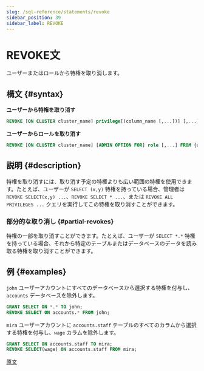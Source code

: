 ```yaml
---
slug: /sql-reference/statements/revoke
sidebar_position: 39
sidebar_label: REVOKE
---
```


# REVOKE文

ユーザーまたはロールから特権を取り消します。

## 構文 {#syntax}

**ユーザーから特権を取り消す**

``` sql
REVOKE [ON CLUSTER cluster_name] privilege[(column_name [,...])] [,...] ON {db.table|db.*|*.*|table|*} FROM {user | CURRENT_USER} [,...] | ALL | ALL EXCEPT {user | CURRENT_USER} [,...]
```

**ユーザーからロールを取り消す**

``` sql
REVOKE [ON CLUSTER cluster_name] [ADMIN OPTION FOR] role [,...] FROM {user | role | CURRENT_USER} [,...] | ALL | ALL EXCEPT {user_name | role_name | CURRENT_USER} [,...]
```

## 説明 {#description}

特権を取り消すには、取り消す予定の特権よりも広い範囲の特権を使用できます。たとえば、ユーザーが `SELECT (x,y)` 特権を持っている場合、管理者は `REVOKE SELECT(x,y) ...`、`REVOKE SELECT * ...`、または `REVOKE ALL PRIVILEGES ...` クエリを実行してこの特権を取り消すことができます。

### 部分的な取り消し {#partial-revokes}

特権の一部を取り消すことができます。たとえば、ユーザーが `SELECT *.*` 特権を持っている場合、それから特定のテーブルまたはデータベースのデータを読み取る特権を取り消すことができます。

## 例 {#examples}

`john` ユーザーアカウントにすべてのデータベースから選択する特権を付与し、`accounts` データベースを除外します。

``` sql
GRANT SELECT ON *.* TO john;
REVOKE SELECT ON accounts.* FROM john;
```

`mira` ユーザーアカウントに `accounts.staff` テーブルのすべてのカラムから選択する特権を付与し、`wage` カラムを除外します。

``` sql
GRANT SELECT ON accounts.staff TO mira;
REVOKE SELECT(wage) ON accounts.staff FROM mira;
```

[原文](/operations/settings/settings/)
